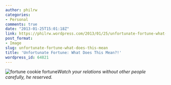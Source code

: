 ```yaml
---
author: philrw
categories:
- Personal
comments: true
date: "2013-01-25T15:01:18Z"
link: https://philrw.wordpress.com/2013/01/25/unfortunate-fortune-what-does-this-mean/
post_format:
- Image
slug: unfortunate-fortune-what-does-this-mean
title: 'Unfortunate Fortune: What Does This Mean?!'
wordpress_id: 64821
---
```


![fortune cookie fortune](/images/IMG_1643.jpg)*Watch your relations without other people carefully, he reserved.*

